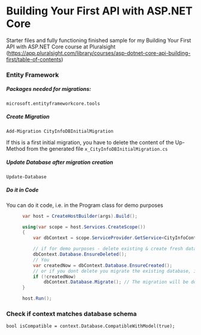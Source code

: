 # Building Your First API with ASP.NET Core
Starter files and fully functioning finished sample for my Building Your First API with ASP.NET Core course at Pluralsight (https://app.pluralsight.com/library/courses/asp-dotnet-core-api-building-first/table-of-contents)

### Entity Framework
##### Packages needed for migrations:
```
microsoft.entityframeworkcore.tools
```

##### Create Migration
```
Add-Migration CityInfoDBInitialMigration
```
If this is a first initial migration, you have to delete the content of the Up-Method from the generated file `x_CityInfoDBInitialMigration.cs`
##### Update Database after migration creation
```
Update-Database
```
##### Do it in Code
You can do it code, i.e. in the Program class for demo purposes
```csharp
      var host = CreateHostBuilder(args).Build();

      using(var scope = host.Services.CreateScope())
      {
          var dbContext = scope.ServiceProvider.GetService<CityInfoContext>();

          // if for demo purposes - delete existing & create fresh database on sql-server
          dbContext.Database.EnsureDeleted();
          // You
          var createdNow = dbContext.Database.EnsureCreated();
          // or if you dont delete you migrate the existing database, if the db is not the latest
          if (!createdNow)
              dbContext.Database.Migrate(); // The migration will be done only if not latest db schema
      }

      host.Run();
```


### Check if context matches database schema
```
bool isCompatible = context.Database.CompatibleWithModel(true);
```
